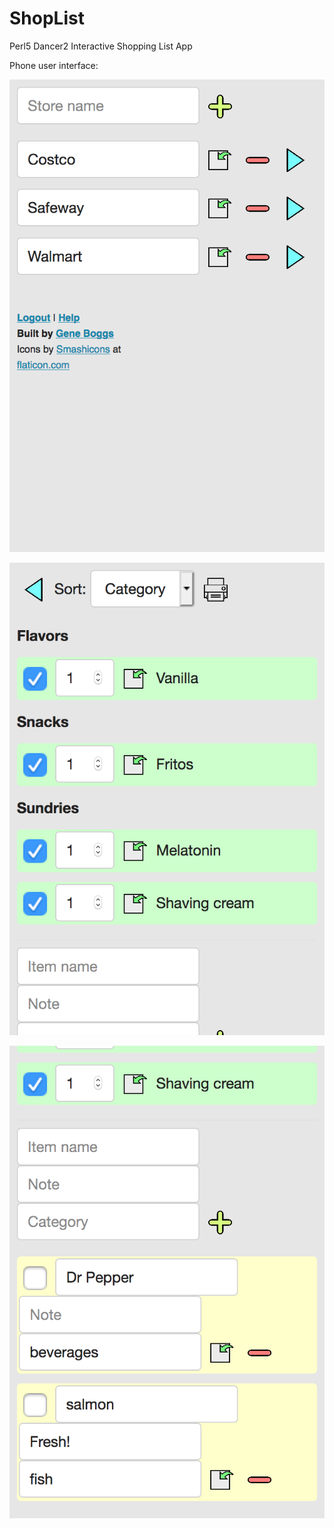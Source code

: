 # ShopList
Perl5 Dancer2 Interactive Shopping List App

Phone user interface:

![Lists](https://github.com/ology/ShopList/blob/master/public/images/ui-01.png)

![Items top](https://github.com/ology/ShopList/blob/master/public/images/ui-02.png)

![Items bottom](https://github.com/ology/ShopList/blob/master/public/images/ui-03.png)
